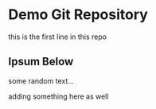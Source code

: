 # Demo Git Repository

this is the first line in this repo

## Ipsum Below

some random text...

adding something here as well